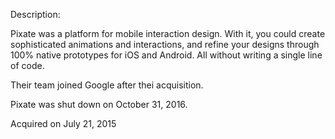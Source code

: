 Description:

Pixate was a platform for mobile interaction design. With it, you could create sophisticated animations and interactions, and refine your designs through 100% native prototypes for iOS and Android. All without writing a single line of code.

Their team joined Google after thei acquisition.

Pixate was shut down on October 31, 2016.

Acquired on July 21, 2015